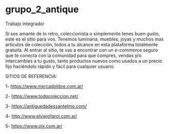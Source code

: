 # grupo_2_antique
Trabajo integrador

Si sos amante de lo retro, coleccionista o simplemente tenes buen gusto, este es el sitio para vos. 
Tenemos luminaria, muebles, joyas y muchos mas artículos de colección, todos a tu alcance en esta plataforma totalmente gratuita. Al entrar al sitio, te vas a encontrar con un e-commerce seguro que te conecta con la comunidad para que compres, vendas y/o intercambies a tu gusto, tanto productos nuevos como usados a un precio fijo haciéndolo rápido y fácil para cualquier usuario.

SITIOS DE REFERENCIA:

1- https://www.mercadolibre.com.ar/

2- https://www.todocoleccion.net/

3- https://antiguedadessantelmo.com/

4- http://www.elviejofarol.com.ar/

5- https://www.olx.com.ar/

